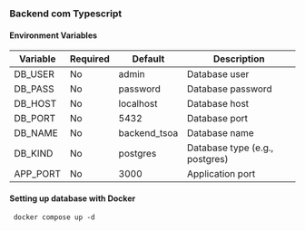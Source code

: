 ### Backend com Typescript

#### Environment Variables

| Variable  | Required | Default      | Description                    |
|-----------|----------|--------------|--------------------------------|
| DB_USER   | No       | admin        | Database user                  |
| DB_PASS   | No       | password     | Database password              |
| DB_HOST   | No       | localhost    | Database host                  |
| DB_PORT   | No       | 5432         | Database port                  |
| DB_NAME   | No       | backend_tsoa | Database name                  |
| DB_KIND   | No       | postgres     | Database type (e.g., postgres) |
| APP_PORT  | No       | 3000         | Application port               |


#### Setting up database with Docker

```shell
 docker compose up -d
```
